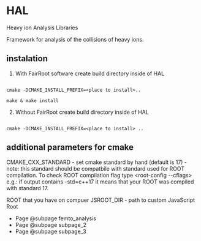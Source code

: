 # HAL
Heavy ion Analysis Libraries

Framework for analysis of the collisions of heavy ions. 

## instalation
1. With FairRoot software
create build directory inside of HAL

<pre><code>
cmake -DCMAKE_INSTALL_PREFIX=&lt;place to install&gt;.. <br>
make & make install
</pre></code>
2. Without FairRoot
create build directory inside of HAL
<pre><code>
cmake -DCMAKE_INSTALL_PREFIX=&lt;place to install&gt; ..
</pre></code>
## additional parameters for cmake
CMAKE_CXX_STANDARD - set cmake standard  by hand (default is 17) - note: this standard should be compatbile with standard used for ROOT compilation. To check ROOT compilation flag type 
&lt;root-config --cflags&gt; e.g.: if output contains -std=c++17 it means that your ROOT was compiled with standard 17. 

ROOT that you have on compuer
JSROOT_DIR - path to custom JavaScript Root


* Page @subpage femto_analysis
* Page @subpage subpage_2
* Page @subpage subpage_3